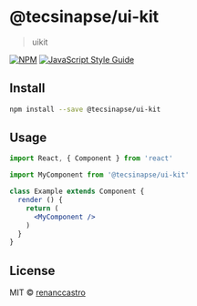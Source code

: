 # @tecsinapse/ui-kit

> uikit

[![NPM](https://img.shields.io/npm/v/@tecsinapse/ui-kit.svg)](https://www.npmjs.com/package/@tecsinapse/ui-kit) [![JavaScript Style Guide](https://img.shields.io/badge/code_style-standard-brightgreen.svg)](https://standardjs.com)

## Install

```bash
npm install --save @tecsinapse/ui-kit
```

## Usage

```jsx
import React, { Component } from 'react'

import MyComponent from '@tecsinapse/ui-kit'

class Example extends Component {
  render () {
    return (
      <MyComponent />
    )
  }
}
```

## License

MIT © [renanccastro](https://github.com/renanccastro)
